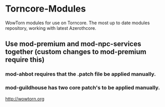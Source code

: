 # Torncore-Modules
WowTorn modules for use on Torncore. The most up to date modules repository, working with latest Azerothcore.

## Use mod-premium and mod-npc-services together (custom changes to mod-premium require this)

### mod-ahbot requires that the .patch file be applied manually.

### mod-guildhouse has two core patch's to be applied manually.

http://wowtorn.org
